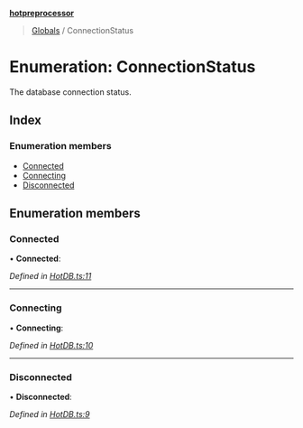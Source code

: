**[hotpreprocessor](../README.md)**

> [Globals](../globals.md) / ConnectionStatus

# Enumeration: ConnectionStatus

The database connection status.

## Index

### Enumeration members

* [Connected](connectionstatus.md#connected)
* [Connecting](connectionstatus.md#connecting)
* [Disconnected](connectionstatus.md#disconnected)

## Enumeration members

### Connected

•  **Connected**: 

*Defined in [HotDB.ts:11](https://github.com/OurFreeLight/HotPreprocessor/blob/f104630/src/HotDB.ts#L11)*

___

### Connecting

•  **Connecting**: 

*Defined in [HotDB.ts:10](https://github.com/OurFreeLight/HotPreprocessor/blob/f104630/src/HotDB.ts#L10)*

___

### Disconnected

•  **Disconnected**: 

*Defined in [HotDB.ts:9](https://github.com/OurFreeLight/HotPreprocessor/blob/f104630/src/HotDB.ts#L9)*
